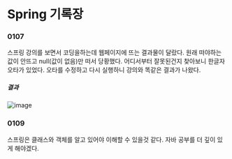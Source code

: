 # Spring 기록장
### 0107
스프링 강의를 보면서 코딩을하는데 웹페이지에 뜨는 결과물이 달랐다. 원래 떠야하는 값이 안뜨고 null(값이 없음)만 떠서 당황했다. 어디서부터 잘못된건지 찾아보니 한글자 오타가 있었다. 오타를 수정하고 다시 실행하니 강의와 똑같은 결과가 나왔다.
##### 결과
![image](https://github.com/hxeonxins/TIL/assets/130758785/a2b67ea8-730e-4181-86d3-57e3aec66b39)
### 0109
스프링은 클래스와 객체를 알고 있어야 이해할 수 있을것 같다. 자바 공부를 더 깊이 있게 해야겠다.